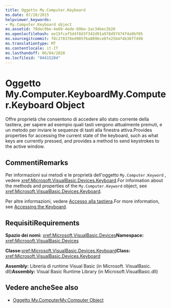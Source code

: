 ```yaml
---
title: Oggetto My.Computer.Keyboard
ms.date: 07/20/2015
helpviewer_keywords:
- My.Computer.Keyboard object
ms.assetid: 78dec9be-4e69-4ede-b9be-2ac34bec2b26
ms.openlocfilehash: ee15fcaf5d4f8d3f342d91a978d97474f4a0bf05
ms.sourcegitcommit: f8c270376ed905f6a8896ce0fe25b4f4b38ff498
ms.translationtype: MT
ms.contentlocale: it-IT
ms.lasthandoff: 06/04/2020
ms.locfileid: "84415284"
---
```

# <a name="mycomputerkeyboard-object"></a><span data-ttu-id="5b207-102">Oggetto My.Computer.Keyboard</span><span class="sxs-lookup"><span data-stu-id="5b207-102">My.Computer.Keyboard Object</span></span>
<span data-ttu-id="5b207-103">Offre proprietà che consentono di accedere allo stato corrente della tastiera, per sapere ad esempio quali tasti vengono attualmente premuti, e un metodo per inviare le sequenze di tasti alla finestra attiva.</span><span class="sxs-lookup"><span data-stu-id="5b207-103">Provides properties for accessing the current state of the keyboard, such as what keys are currently pressed, and provides a method to send keystrokes to the active window.</span></span>  
  
## <a name="remarks"></a><span data-ttu-id="5b207-104">Commenti</span><span class="sxs-lookup"><span data-stu-id="5b207-104">Remarks</span></span>  
 <span data-ttu-id="5b207-105">Per informazioni sui metodi e le proprietà dell'oggetto `My.Computer.Keyword` , vedere <xref:Microsoft.VisualBasic.Devices.Keyboard>.</span><span class="sxs-lookup"><span data-stu-id="5b207-105">For information about the methods and properties of the `My.Computer.Keyword` object, see <xref:Microsoft.VisualBasic.Devices.Keyboard>.</span></span>  
  
 <span data-ttu-id="5b207-106">Per altre informazioni, vedere [Accesso alla tastiera](../../developing-apps/programming/computer-resources/accessing-the-keyboard.md).</span><span class="sxs-lookup"><span data-stu-id="5b207-106">For more information, see [Accessing the Keyboard](../../developing-apps/programming/computer-resources/accessing-the-keyboard.md).</span></span>  
  
## <a name="requirements"></a><span data-ttu-id="5b207-107">Requisiti</span><span class="sxs-lookup"><span data-stu-id="5b207-107">Requirements</span></span>  
 <span data-ttu-id="5b207-108">**Spazio dei nomi:** <xref:Microsoft.VisualBasic.Devices></span><span class="sxs-lookup"><span data-stu-id="5b207-108">**Namespace:** <xref:Microsoft.VisualBasic.Devices></span></span>  
  
 <span data-ttu-id="5b207-109">**Classe:**<xref:Microsoft.VisualBasic.Devices.Keyboard></span><span class="sxs-lookup"><span data-stu-id="5b207-109">**Class:** <xref:Microsoft.VisualBasic.Devices.Keyboard></span></span>  
  
 <span data-ttu-id="5b207-110">**Assembly:** Libreria di runtime Visual Basic (in Microsoft. VisualBasic. dll)</span><span class="sxs-lookup"><span data-stu-id="5b207-110">**Assembly:** Visual Basic Runtime Library (in Microsoft.VisualBasic.dll)</span></span>  
  
## <a name="see-also"></a><span data-ttu-id="5b207-111">Vedere anche</span><span class="sxs-lookup"><span data-stu-id="5b207-111">See also</span></span>

- [<span data-ttu-id="5b207-112">Oggetto My.Computer</span><span class="sxs-lookup"><span data-stu-id="5b207-112">My.Computer Object</span></span>](my-computer-object.md)
